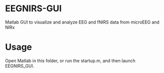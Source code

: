 # EEGNIRS-GUI
Matlab GUI to visualize and analyze EEG and fNIRS data from microEEG and NIRx

# Usage
Open Matlab in this folder, or run the startup.m, and then launch EEGNIRS_GUI.
